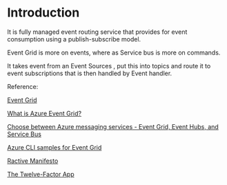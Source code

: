 # Introduction

It is fully managed event routing service that provides for event consumption using a publish-subscribe model.

Event Grid is more on events, where as Service bus is more on commands.

It takes event from an Event Sources , put this into  topics and route it to event subscriptions that is then handled by Event handler.

Reference:

[Event Grid](https://azure.microsoft.com/en-us/services/event-grid/)

[What is Azure Event Grid?](https://docs.microsoft.com/en-us/azure/event-grid/overview)

[Choose between Azure messaging services - Event Grid, Event Hubs, and Service Bus](https://docs.microsoft.com/en-us/azure/event-grid/compare-messaging-services)

[Azure CLI samples for Event Grid](https://docs.microsoft.com/en-us/azure/event-grid/cli-samples)

[Ractive Manifesto](https://ngrok.com/download)

[The Twelve-Factor App](https://12factor.net)
